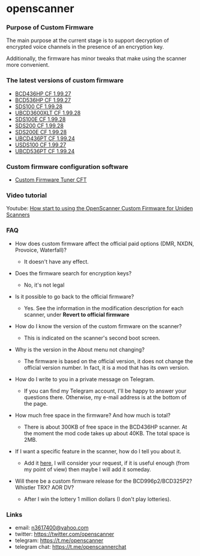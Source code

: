 # openscanner

### Purpose of Custom Firmware

The main purpose at the current stage is to support decryption of encrypted voice channels in the presence of an encryption key.

Additionally, the firmware has minor tweaks that make using the scanner more convenient.

### The latest versions of custom firmware
- [BCD436HP CF 1.99.27](https://github.com/x27/openscanner/tree/main/uniden/bcd436hp/fw/mod)
- [BCD536HP CF 1.99.27](https://github.com/x27/openscanner/tree/main/uniden/bcd536hp/fw/mod)
- [SDS100 CF 1.99.28](https://github.com/x27/openscanner/tree/main/uniden/sds100/fw/mod)
- [UBCD3600XLT CF 1.99.28](https://github.com/x27/openscanner/tree/main/uniden/ubcd3600xlt/mod)
- [SDS100E CF 1.99.28](https://github.com/x27/openscanner/tree/main/uniden/sds100e/mod)
- [SDS200 CF 1.99.28](https://github.com/x27/openscanner/tree/main/uniden/sds200/mod)
- [SDS200E CF 1.99.28](https://github.com/x27/openscanner/tree/main/uniden/sds200e/mod)
- [UBCD436PT CF 1.99.24](https://github.com/x27/openscanner/tree/main/uniden/ubcd436pt/mod)
- [USDS100 CF 1.99.27](https://github.com/x27/openscanner/tree/main/uniden/usds100/mod)
- [UBCD536PT CF 1.99.24](https://github.com/x27/openscanner/tree/main/uniden/ubcd536pt/mod)

### Custom firmware configuration software
- [Custom Firmware Tuner CFT](https://github.com/x27/CFT)

### Video tutorial

Youtube: [How start to using the OpenScanner Custom Firmware for Uniden Scanners](https://www.youtube.com/watch?v=alfvpBevngc)

### FAQ

- How does custom firmware affect the official paid options (DMR, NXDN, Provoice, Waterfall)?
  - It doesn't have any effect.

- Does the firmware search for encryption keys?
  - No, it's not legal

- Is it possible to go back to the official firmware?
  - Yes. See the information in the modification description for each scanner, under **Revert to official firmware**

- How do I know the version of the custom firmware on the scanner?
  - This is indicated on the scanner's second boot screen.

- Why is the version in the About menu not changing?
  - The firmware is based on the official version, it does not change the official version number. In fact, it is a mod that has its own version.

- How do I write to you in a private message on Telegram.
  - If you can find my Telegram account, I'll be happy to answer your questions there. Otherwise, my e-mail address is at the bottom of the page.

- How much free space in the firmware? And how much is total?
  - There is about 300KB of free space in the BCD436HP scanner. At the moment the mod code takes up about 40KB. The total space is 2MB.

- If I want a specific feature in the scanner, how do I tell you about it.
  - Add it [here](https://github.com/x27/CFT/issues), I will consider your request, if it is useful enough (from my point of view) then maybe I will add it someday.

- Will there be a custom firmware release for the BCD996p2/BCD325P2? Whistler TRX? AOR DV?
  - After I win the lottery 1 million dollars (I don't play lotteries).

### Links

- email: n3617400@yahoo.com
- twitter:  https://twitter.com/openscanner
- telegram: https://t.me/openscanner
- telegram chat: https://t.me/openscannerchat
